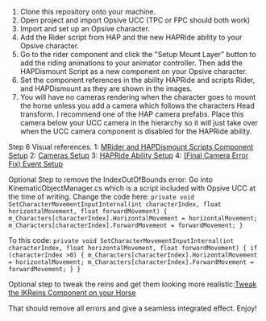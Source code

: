 1) Clone this repository onto your machine.
2) Open project and import Opsive UCC (TPC or FPC should both work)
3) Import and set up an Opsive character.
4) Add the Rider script from HAP and the new HAPRide ability to your Opsive character.
5) Go to the rider component and click the "Setup Mount Layer" button to add the riding animations to your animator controller. Then add the HAPDismount Script as a new component on your Opsive character.
6) Set the component references in the ability HAPRide and scripts Rider, and HAPDismount as they are shown in the images.
7) You will have no cameras rendering when the character goes to mount the horse unless you add a camera which follows the characters Head transform. I recommend one of the HAP camera prefabs. Place this camera below your UCC camera in the hierarchy so it will just take over when the UCC camera component is disabled for the HAPRide ability.

Step 6 Visual references.
1:
[MRider and HAPDismount Scripts Component Setup](https://pasteboard.co/IKbtLRD.jpg)
2:
[Cameras Setup](https://pasteboard.co/IKbsXpV.jpg)
3:
[HAPRide Ability Setup](https://pasteboard.co/IKbtaxm.jpg)
4:
[(Final Camera Error Fix) Event Setup](https://pasteboard.co/INcuX2v.jpg)

Optional Step to remove the IndexOutOfBounds error:
Go into KinematicObjectManager.cs which is a script included with Opsive UCC at the time of writing.
Change the code here:
 `private void SetCharacterMovementInputInternal(int characterIndex, float horizontalMovement, float forwardMovement)
        {
            m_Characters[characterIndex].HorizontalMovement = horizontalMovement;
            m_Characters[characterIndex].ForwardMovement = forwardMovement;
        }`
        
To this code:
 `private void SetCharacterMovementInputInternal(int characterIndex, float horizontalMovement, float forwardMovement)
        {
            if (characterIndex >0) {
            m_Characters[characterIndex].HorizontalMovement = horizontalMovement;
            m_Characters[characterIndex].ForwardMovement = forwardMovement;
            }
        }`


Optional step to tweak the reins and get them looking more realistic:[Tweak the IKReins Component on your Horse](https://pasteboard.co/IQ5Ourm.jpg)

That should remove all errors and give a seamless integrated effect.
Enjoy!
